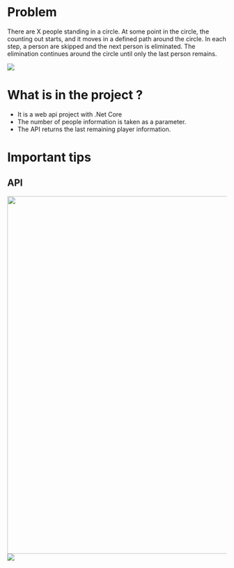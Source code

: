 # Problem
There are X people standing in a circle. At some point in the circle, the counting out starts, and it moves in a defined path around the circle. In each step, a person are skipped and the next person is eliminated. The elimination continues around the circle until only the last person remains.



<img src="https://github.com/sedagundogdu/CodeChallenge-JosephusProblem/blob/master/gif.gif" width="auto">

# What is in the project ?
- It is a web api project with .Net Core
- The number of people information is taken as a parameter.
- The API returns the last remaining player information.

# Important tips


## API

<img src="https://github.com/sedagundogdu/CodeChallenge-JosephusProblem/blob/master/API_img.png" width="820">

<img src="https://github.com/sedagundogdu/CodeChallenge-JosephusProblem/blob/master/API_img2.png" width="auto">



